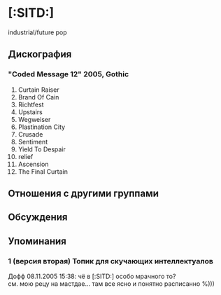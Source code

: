 # [:SITD:]

industrial/future pop

## Дискография

### "Coded Message 12" 2005, Gothic

01. Curtain Raiser
02. Brand Of Cain
03. Richtfest
04. Upstairs
05. Wegweiser
06. Plastination City
07. Crusade
08. Sentiment
09. Yield To Despair
10. relief
11. Ascension
12. The Final Curtain


## Отношения с другими группами


## Обсуждения


## Упоминания

### 1 (версия вторая) Топик для скучающих интеллектуалов

Дофф 08.11.2005 15:38:
чё в [:SITD:] особо мрачного то?<BR>см. мою рецу на мастдае... там все ясно и понятно расписанно %)))

